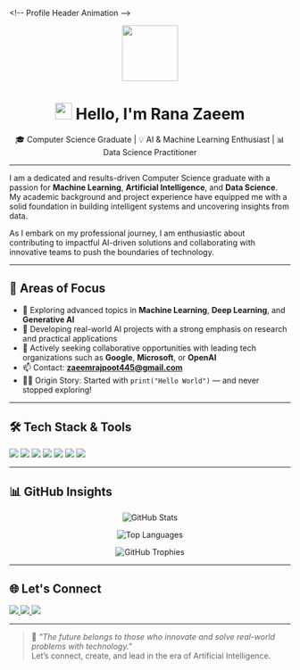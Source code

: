 \<!-- Profile Header Animation -->
<p align="center">
  <img src="https://media.giphy.com/media/M9gbBd9nbDrOTu1Mqx/giphy.gif" width="100"/>
</p>

<h1 align="center">
  <img src="https://media.giphy.com/media/hvRJCLFzcasrR4ia7z/giphy.gif" width="30px"/> Hello, I'm Rana Zaeem
</h1>

<p align="center">
  🎓 Computer Science Graduate | 💡 AI & Machine Learning Enthusiast | 📊 Data Science Practitioner
</p>

---

I am a dedicated and results-driven Computer Science graduate with a passion for **Machine Learning**, **Artificial Intelligence**, and **Data Science**. My academic background and project experience have equipped me with a solid foundation in building intelligent systems and uncovering insights from data.

As I embark on my professional journey, I am enthusiastic about contributing to impactful AI-driven solutions and collaborating with innovative teams to push the boundaries of technology.

---

## 🚀 Areas of Focus

- 🤖 Exploring advanced topics in **Machine Learning**, **Deep Learning**, and **Generative AI**
- 🧠 Developing real-world AI projects with a strong emphasis on research and practical applications
- 💼 Actively seeking collaborative opportunities with leading tech organizations such as **Google**, **Microsoft**, or **OpenAI**
- 📫 Contact: **zaeemrajpoot445@gmail.com**
- 🧑‍💻 Origin Story: Started with `print("Hello World")` — and never stopped exploring!

---

## 🛠️ Tech Stack & Tools

<p>
  <img src="https://img.shields.io/badge/-Python-3776AB?logo=python&logoColor=white&style=flat"/>
  <img src="https://img.shields.io/badge/-Pandas-150458?logo=pandas&logoColor=white&style=flat"/>
  <img src="https://img.shields.io/badge/-NumPy-013243?logo=numpy&logoColor=white&style=flat"/>
  <img src="https://img.shields.io/badge/-Scikit--Learn-F7931E?logo=scikit-learn&logoColor=white&style=flat"/>
  <img src="https://img.shields.io/badge/-TensorFlow-FF6F00?logo=tensorflow&logoColor=white&style=flat"/>
  <img src="https://img.shields.io/badge/-Keras-D00000?logo=keras&logoColor=white&style=flat"/>
  <img src="https://img.shields.io/badge/-Git-F05032?logo=git&logoColor=white&style=flat"/>
</p>

---

## 📊 GitHub Insights

<p align="center">
  <img src="https://github-readme-stats.vercel.app/api?username=Rana-Zaeem&show_icons=true&theme=radical" alt="GitHub Stats"/>
</p>

<p align="center">
  <img src="https://github-readme-stats.vercel.app/api/top-langs/?username=Rana-Zaeem&layout=compact&theme=radical" alt="Top Languages"/>
</p>

<p align="center">
  <img src="https://github-profile-trophy.vercel.app/?username=Rana-Zaeem&theme=dracula" alt="GitHub Trophies"/>
</p>

---

## 🌐 Let's Connect

<p>
  <a href="https://www.linkedin.com/in/zaeems-asghar/">
    <img src="https://img.shields.io/badge/LinkedIn-blue?logo=linkedin&style=flat&logoColor=white"/>
  </a>
  <a href="https://www.instagram.com/zaeem.rana.7169/">
    <img src="https://img.shields.io/badge/Instagram-E4405F?logo=instagram&style=flat&logoColor=white"/>
  </a>
  <a href="https://www.facebook.com/zaeem.rana.7169">
    <img src="https://img.shields.io/badge/Facebook-1877F2?logo=facebook&style=flat&logoColor=white"/>
  </a>
</p>

---

> 🧠 *"The future belongs to those who innovate and solve real-world problems with technology."*  
> Let’s connect, create, and lead in the era of Artificial Intelligence.
